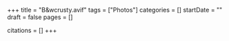 +++
title = "B&wcrusty.avif"
tags = ["Photos"]
categories = []
startDate = ""
draft = false
pages = []

citations = []
+++
